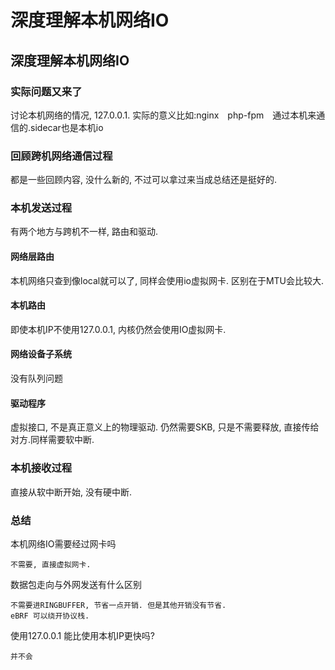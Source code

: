 # 深度理解本机网络IO

## 深度理解本机网络IO

### 实际问题又来了

讨论本机网络的情况, 127.0.0.1. 实际的意义比如:nginx　php-fpm　通过本机来通信的.sidecar也是本机io

### 回顾跨机网络通信过程

都是一些回顾内容, 没什么新的, 不过可以拿过来当成总结还是挺好的.

### 本机发送过程

有两个地方与跨机不一样, 路由和驱动.

#### 网络层路由

本机网络只查到像local就可以了, 同样会使用io虚拟网卡. 区别在于MTU会比较大.

#### 本机路由

即使本机IP不使用127.0.0.1, 内核仍然会使用IO虚拟网卡.

#### 网络设备子系统

没有队列问题

#### 驱动程序

虚拟接口, 不是真正意义上的物理驱动. 仍然需要SKB, 只是不需要释放, 直接传给对方.同样需要软中断.

### 本机接收过程

直接从软中断开始, 没有硬中断.

### 总结

本机网络IO需要经过网卡吗

```
不需要, 直接虚拟网卡.
```

数据包走向与外网发送有什么区别

```
不需要进RINGBUFFER, 节省一点开销. 但是其他开销没有节省. 
eBRF 可以绕开协议栈.
```

使用127.0.0.1 能比使用本机IP更快吗?

```
并不会
```
